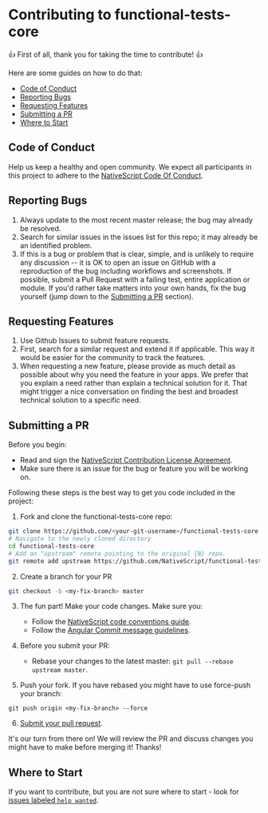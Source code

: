 # Contributing to functional-tests-core

:+1: First of all, thank you for taking the time to contribute! :+1:

Here are some guides on how to do that:

<!-- TOC depthFrom:2 -->

- [Code of Conduct](#code-of-conduct)
- [Reporting Bugs](#reporting-bugs)
- [Requesting Features](#requesting-features)
- [Submitting a PR](#submitting-a-pr)
- [Where to Start](#where-to-start)

<!-- /TOC -->

##  Code of Conduct
Help us keep a healthy and open community. We expect all participants in this project to adhere to the [NativeScript Code Of Conduct](https://github.com/NativeScript/codeofconduct).


## Reporting Bugs

1. Always update to the most recent master release; the bug may already be resolved.
2. Search for similar issues in the issues list for this repo; it may already be an identified problem.
3. If this is a bug or problem that is clear, simple, and is unlikely to require any discussion -- it is OK to open an issue on GitHub with a reproduction of the bug including workflows and screenshots. If possible, submit a Pull Request with a failing test, entire application or module. If you'd rather take matters into your own hands, fix the bug yourself (jump down to the [Submitting a PR](#submitting-a-pr) section).

## Requesting Features

1. Use Github Issues to submit feature requests.
2. First, search for a similar request and extend it if applicable. This way it would be easier for the community to track the features.
3. When requesting a new feature, please provide as much detail as possible about why you need the feature in your apps. We prefer that you explain a need rather than explain a technical solution for it. That might trigger a nice conversation on finding the best and broadest technical solution to a specific need.

## Submitting a PR

Before you begin:
* Read and sign the [NativeScript Contribution License Agreement](http://www.nativescript.org/cla).
* Make sure there is an issue for the bug or feature you will be working on.

Following these steps is the best way to get you code included in the project:

1. Fork and clone the functional-tests-core repo:
```bash
git clone https://github.com/<your-git-username>/functional-tests-core.git
# Navigate to the newly cloned directory
cd functional-tests-core
# Add an "upstream" remote pointing to the original {N} repo.
git remote add upstream https://github.com/NativeScript/functional-tests-core.git
```

2. Create a branch for your PR
```bash
git checkout -b <my-fix-branch> master
```

3. The fun part! Make your code changes. Make sure you:
    - Follow the [NativeScript code conventions guide](https://github.com/NativeScript/NativeScript/blob/master/CodingConvention.md).
    - Follow the [Angular Commit message guidelines](https://docs.google.com/document/d/1QrDFcIiPjSLDn3EL15IJygNPiHORgU1_OOAqWjiDU5Y/edit#heading=h.uyo6cb12dt6w).

4. Before you submit your PR:
    - Rebase your changes to the latest master: `git pull --rebase upstream master`.

5. Push your fork. If you have rebased you might have to use force-push your branch:
```
git push origin <my-fix-branch> --force
```

6. [Submit your pull request](https://github.com/NativeScript/functional-tests-core/compare).

It's our turn from there on! We will review the PR and discuss changes you might have to make before merging it! Thanks! 


## Where to Start

If you want to contribute, but you are not sure where to start - look for [issues labeled `help wanted`](https://github.com/NativeScript/functional-tests-core/issues?q=is%3Aopen+is%3Aissue+label%3A%22help+wanted%22).
